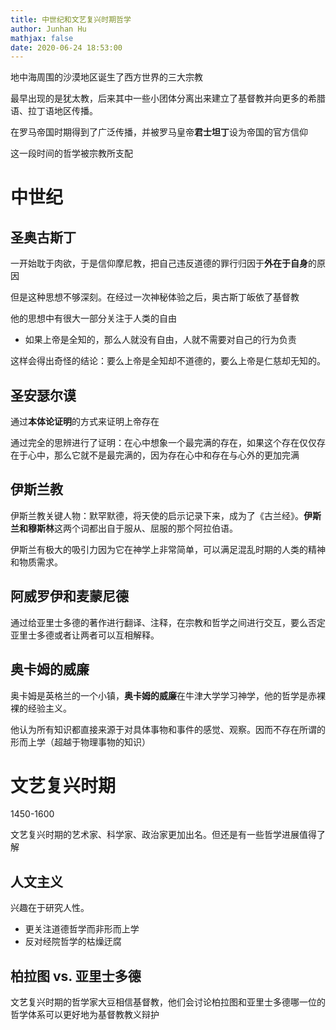 ```yaml
---
title: 中世纪和文艺复兴时期哲学
author: Junhan Hu
mathjax: false
date: 2020-06-24 18:53:00
---
```


地中海周围的沙漠地区诞生了西方世界的三大宗教

最早出现的是犹太教，后来其中一些小团体分离出来建立了基督教并向更多的希腊语、拉丁语地区传播。

在罗马帝国时期得到了广泛传播，并被罗马皇帝**君士坦丁**设为帝国的官方信仰

这一段时间的哲学被宗教所支配

# 中世纪

## 圣奥古斯丁

一开始耽于肉欲，于是信仰摩尼教，把自己违反道德的罪行归因于**外在于自身**的原因

但是这种思想不够深刻。在经过一次神秘体验之后，奥古斯丁皈依了基督教

他的思想中有很大一部分关注于人类的自由

* 如果上帝是全知的，那么人就没有自由，人就不需要对自己的行为负责

这样会得出奇怪的结论：要么上帝是全知却不道德的，要么上帝是仁慈却无知的。

## 圣安瑟尔谟

通过**本体论证明**的方式来证明上帝存在

通过完全的思辨进行了证明：在心中想象一个最完满的存在，如果这个存在仅仅存在于心中，那么它就不是最完满的，因为存在心中和存在与心外的更加完满

## 伊斯兰教

伊斯兰教关键人物：默罕默德，将天使的启示记录下来，成为了《古兰经》。**伊斯兰和穆斯林**这两个词都出自于服从、屈服的那个阿拉伯语。

伊斯兰有极大的吸引力因为它在神学上非常简单，可以满足混乱时期的人类的精神和物质需求。

## 阿威罗伊和麦蒙尼德

通过给亚里士多德的著作进行翻译、注释，在宗教和哲学之间进行交互，要么否定亚里士多德或者让两者可以互相解释。

## 奥卡姆的威廉

奥卡姆是英格兰的一个小镇，**奥卡姆的威廉**在牛津大学学习神学，他的哲学是赤裸裸的经验主义。

他认为所有知识都直接来源于对具体事物和事件的感觉、观察。因而不存在所谓的形而上学（超越于物理事物的知识）

# 文艺复兴时期

1450-1600

文艺复兴时期的艺术家、科学家、政治家更加出名。但还是有一些哲学进展值得了解

## 人文主义

兴趣在于研究人性。

* 更关注道德哲学而非形而上学
* 反对经院哲学的枯燥迂腐

## 柏拉图 vs. 亚里士多德

文艺复兴时期的哲学家大豆相信基督教，他们会讨论柏拉图和亚里士多德哪一位的哲学体系可以更好地为基督教教义辩护